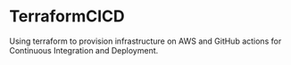 # TerraformCICD
Using terraform to provision infrastructure on AWS and GitHub actions for Continuous Integration and Deployment.
